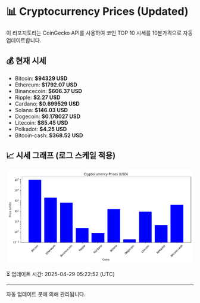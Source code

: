 
# 📊 Cryptocurrency Prices (Updated)

이 리포지토리는 CoinGecko API를 사용하여 코인 TOP 10 시세를 10분가격으로 자동 업데이트합니다.

## 💰 현재 시세
- Bitcoin: **$94329 USD**
- Ethereum: **$1792.07 USD**
- Binancecoin: **$606.37 USD**
- Ripple: **$2.27 USD**
- Cardano: **$0.699529 USD**
- Solana: **$146.03 USD**
- Dogecoin: **$0.178027 USD**
- Litecoin: **$85.45 USD**
- Polkadot: **$4.25 USD**
- Bitcoin-cash: **$368.52 USD**

## 📈 시세 그래프 (로그 스케일 적용)
![Crypto Prices](crypto_prices.png)

⏳ 업데이트 시간: 2025-04-29 05:22:52 (UTC)

---
자동 업데이트 봇에 의해 관리됩니다.
